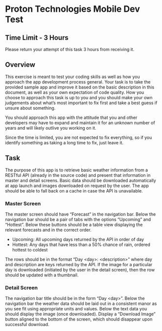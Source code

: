 # Proton Technologies Mobile Dev Test

## Time Limit - 3 Hours
Please return your attempt of this task 3 hours from receiving it.

## Overview
This exercise is meant to test your coding skills as well as how you approach the app development process general. Your task is to take the provided sample app and improve it based on the basic description in this document, as well as your own expectation of code quality. How you choose to approach this task is up to you and you should make your own judgements about what’s most important to fix first and take a best guess if unsure about something.

You should approach this app with the attitude that you and other developers may have to expand and maintain it for an unknown number of years and will likely outlive you working on it.

Since the time is limited, you are not expected to fix everything, so if you identify something as taking a long time to fix, just leave it.

## Task
The purpose of this app is to retrieve basic weather information from a RESTful API
(already in the source code) and present that information in master and detail screens.
Basic data should be downloaded automatically at app launch and images downloaded on request by the user.
The app should be able to fall back on a cache in case the API is unavailable.

### Master Screen
The master screen should have “Forecast” in the navigation bar.
Below the navigation bar should be a pair of tabs with the options “Upcoming” and “Hottest”.
Below these buttons should be a table view displaying the relevant forecasts and in the correct order.
- Upcoming: All upcoming days returned by the API in order of day
- Hottest: Any days that have less than a 50% chance of rain, ordered hottest to coldest

The rows should be in the format “Day \<day>: \<description>” where day and description are keys returned by the API.
 If the image for a particular day is downloaded (initiated by the user in the detail screen),
 then the row should be updated with a thumbnail.

### Detail Screen
The navigation bar title should be in the form “Day \<day>”.
Below the navigation bar the weather data should be laid out in a consistent manor as you see fit using appropriate units and values.
 Below the text data you should display the image (once downloaded).
 Display a “Download Image” button aligned to the bottom of the screen, which should disappear upon successful download.